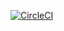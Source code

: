 [![CircleCI](https://circleci.com/gh/taylorjg/hamsters-experiments.svg?style=svg)](https://circleci.com/gh/taylorjg/hamsters-experiments)

